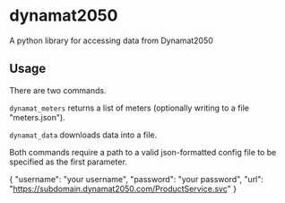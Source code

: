 # dynamat2050
A python library for accessing data from Dynamat2050

## Usage

There are two commands.

`dynamat_meters` returns a list of meters (optionally writing to a file "meters.json").

`dynamat_data` downloads data into a file.

Both commands require a path to a valid json-formatted config file to be specified as the first parameter.

{
  "username": "your username",
  "password": "your password",
  "url": "https://subdomain.dynamat2050.com/ProductService.svc"
}
